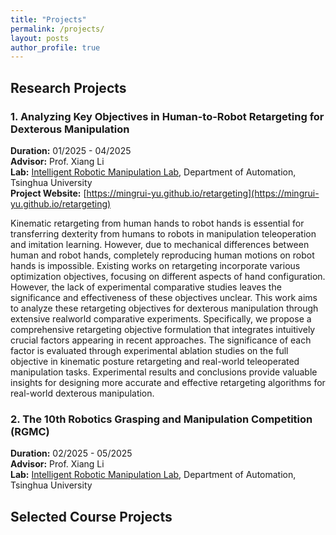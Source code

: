 ```yaml
---
title: "Projects"
permalink: /projects/
layout: posts
author_profile: true
---
```


## Research Projects

### 1. Analyzing Key Objectives in Human-to-Robot Retargeting for Dexterous Manipulation

**Duration:** 01/2025 - 04/2025  
**Advisor:** Prof. Xiang Li  
**Lab:** [Intelligent Robotic Manipulation Lab](https://thu-irml.com), Department of Automation, Tsinghua University  
**Project Website:** [https://mingrui-yu.github.io/retargeting](https://mingrui-yu.github.io/retargeting)

Kinematic retargeting from human hands to robot hands is essential for transferring dexterity from humans to robots in manipulation teleoperation and imitation learning. However, due to mechanical differences between human and robot hands, completely reproducing human motions on robot hands is impossible. Existing works on retargeting incorporate various optimization objectives, focusing on different aspects of hand configuration. However, the lack of experimental comparative studies leaves the significance and effectiveness of these objectives unclear. This work aims to analyze these retargeting objectives for dexterous manipulation through extensive realworld comparative experiments. Specifically, we propose a comprehensive retargeting objective formulation that integrates intuitively crucial factors appearing in recent approaches. The significance of each factor is evaluated through experimental ablation studies on the full objective in kinematic posture retargeting and real-world teleoperated manipulation tasks. Experimental results and conclusions provide valuable insights for designing more accurate and effective retargeting algorithms for real-world dexterous manipulation.

### 2. The 10th Robotics Grasping and Manipulation Competition (RGMC)

**Duration:** 02/2025 - 05/2025  
**Advisor:** Prof. Xiang Li  
**Lab:** [Intelligent Robotic Manipulation Lab](https://thu-irml.com), Department of Automation, Tsinghua University 

## Selected Course Projects

